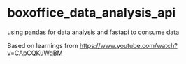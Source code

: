 # boxoffice_data_analysis_api
using pandas for data analysis and fastapi to consume data

Based on learnings from https://www.youtube.com/watch?v=CApCQKuWqBM
